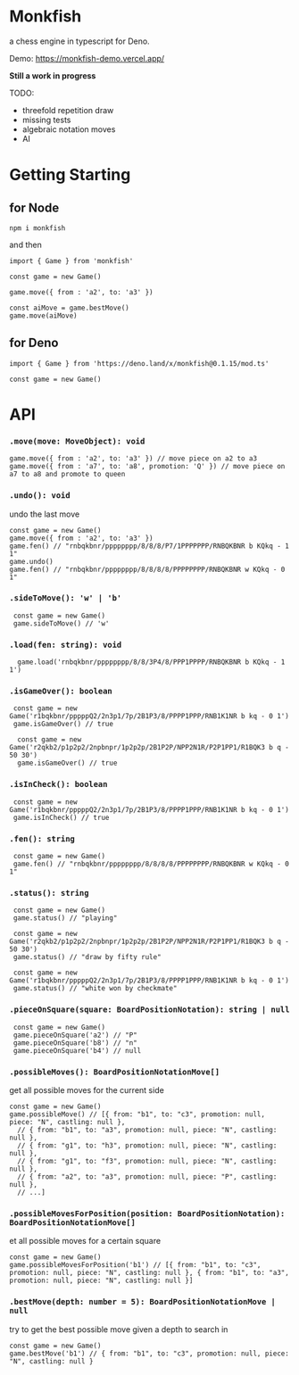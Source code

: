 # Monkfish

a chess engine in typescript for Deno.

Demo: https://monkfish-demo.vercel.app/

**Still a work in progress**

TODO:

- threefold repetition draw
- missing tests
- algebraic notation moves
- AI


# Getting Starting

## for Node
```
npm i monkfish
```
and then
```
import { Game } from 'monkfish'

const game = new Game()

game.move({ from : 'a2', to: 'a3' })

const aiMove = game.bestMove()
game.move(aiMove)
```

## for Deno
```
import { Game } from 'https://deno.land/x/monkfish@0.1.15/mod.ts'

const game = new Game()
```

# API

### `.move(move: MoveObject): void`


```
game.move({ from : 'a2', to: 'a3' }) // move piece on a2 to a3
game.move({ from : 'a7', to: 'a8', promotion: 'Q' }) // move piece on a7 to a8 and promote to queen
```

### `.undo(): void`
undo the last move
```
const game = new Game()
game.move({ from : 'a2', to: 'a3' })
game.fen() // "rnbqkbnr/pppppppp/8/8/8/P7/1PPPPPPP/RNBQKBNR b KQkq - 1 1"
game.undo()
game.fen() // "rnbqkbnr/pppppppp/8/8/8/8/PPPPPPPP/RNBQKBNR w KQkq - 0 1"
```

### `.sideToMove(): 'w' | 'b'`

```
 const game = new Game()
 game.sideToMove() // 'w'
```

### `.load(fen: string): void`

```
  game.load('rnbqkbnr/pppppppp/8/8/3P4/8/PPP1PPPP/RNBQKBNR b KQkq - 1 1')
```

### `.isGameOver(): boolean`

```
 const game = new Game('r1bqkbnr/pppppQ2/2n3p1/7p/2B1P3/8/PPPP1PPP/RNB1K1NR b kq - 0 1')
 game.isGameOver() // true
```
```
  const game = new Game('r2qkb2/p1p2p2/2npbnpr/1p2p2p/2B1P2P/NPP2N1R/P2P1PP1/R1BQK3 b q - 50 30')
  game.isGameOver() // true
```

### `.isInCheck(): boolean`

```
 const game = new Game('r1bqkbnr/pppppQ2/2n3p1/7p/2B1P3/8/PPPP1PPP/RNB1K1NR b kq - 0 1')
 game.isInCheck() // true
```

### `.fen(): string`
```
 const game = new Game()
 game.fen() // "rnbqkbnr/pppppppp/8/8/8/8/PPPPPPPP/RNBQKBNR w KQkq - 0 1"
```

### `.status(): string`
```
 const game = new Game()
 game.status() // "playing"
```
```
 const game = new Game('r2qkb2/p1p2p2/2npbnpr/1p2p2p/2B1P2P/NPP2N1R/P2P1PP1/R1BQK3 b q - 50 30')
 game.status() // "draw by fifty rule"
```
```
 const game = new Game('r1bqkbnr/pppppQ2/2n3p1/7p/2B1P3/8/PPPP1PPP/RNB1K1NR b kq - 0 1')
 game.status() // "white won by checkmate"
```

### `.pieceOnSquare(square: BoardPositionNotation): string | null`
```
 const game = new Game()
 game.pieceOnSquare('a2') // "P"
 game.pieceOnSquare('b8') // "n"
 game.pieceOnSquare('b4') // null
```

### `.possibleMoves(): BoardPositionNotationMove[]`
get all possible moves for the current side
```
const game = new Game()
game.possibleMove() // [{ from: "b1", to: "c3", promotion: null, piece: "N", castling: null },
  // { from: "b1", to: "a3", promotion: null, piece: "N", castling: null },
  // { from: "g1", to: "h3", promotion: null, piece: "N", castling: null },
  // { from: "g1", to: "f3", promotion: null, piece: "N", castling: null },
  // { from: "a2", to: "a3", promotion: null, piece: "P", castling: null },
  // ...]
```

### `.possibleMovesForPosition(position: BoardPositionNotation): BoardPositionNotationMove[]`
et all possible moves for a certain square
```
const game = new Game()
game.possibleMovesForPosition('b1') // [{ from: "b1", to: "c3", promotion: null, piece: "N", castling: null }, { from: "b1", to: "a3", promotion: null, piece: "N", castling: null }]
```

### `.bestMove(depth: number = 5): BoardPositionNotationMove | null`
try to get the best possible move given a depth to search in
```
const game = new Game()
game.bestMove('b1') // { from: "b1", to: "c3", promotion: null, piece: "N", castling: null }
```

